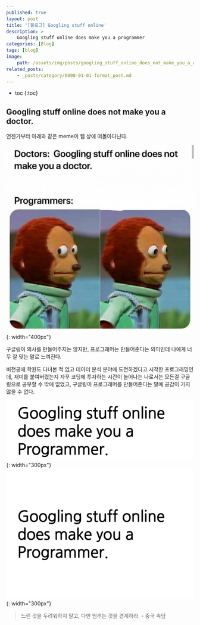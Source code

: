 ```yaml
---
published: true
layout: post
title: '[블로그] Googling stuff online'
description: >
    Googling stuff online does make you a programmer
categories: [Blog]
tags: [blog]
image:
    path: /assets/img/posts/googling_stuff_online_does_not_make_you_a_doctor.jpg
related_posts:
    - _posts/category/0000-01-01-format_post.md
---
```

* toc
{:toc}

## Googling stuff online does not make you a doctor.

언젠가부터 아래와 같은 meme이 웹 상에 떠돌아다닌다.  

![googling_stuff_online_does_not_make_you_a_doctor](/assets/img/posts/googling_stuff_online_does_not_make_you_a_doctor.jpg){: width="400px"}  

구글링이 의사를 만들어주지는 않지만, 프로그래머는 만들어준다는 의미인데 나에게 너무 잘 맞는 말로 느껴진다.  

비전공에 학원도 다녀본 적 없고 데이터 분석 분야에 도전하겠다고 시작한 프로그래밍인데, 재미를 붙여버렸는지 자꾸 코딩에 투자하는 시간이 늘어나는 나로서는 모든걸 구글링으로 공부할 수 밖에 없었고, 구글링이 프로그래머를 만들어준다는 말에 공감이 가지 않을 수 없다.  

![googling_does_make_you_a_programmer](/assets/img/blog/googling_does_make_you_a_programmer.png){: width="300px"}
![googling_does_make_you_a_programmer_l](/assets/img/blog/googling_does_make_you_a_programmer_l.png){: width="300px"}

> 느린 것을 두려워하지 말고, 다만 멈추는 것을 경계하라. - 중국 속담